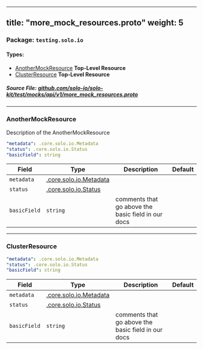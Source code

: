 
---
title: "more_mock_resources.proto"
weight: 5
---

<!-- Code generated by solo-kit. DO NOT EDIT. -->


### Package: `testing.solo.io` 
#### Types:


- [AnotherMockResource](#anothermockresource) **Top-Level Resource**
- [ClusterResource](#clusterresource) **Top-Level Resource**
  



##### Source File: [github.com/solo-io/solo-kit/test/mocks/api/v1/more_mock_resources.proto](https://github.com/solo-io/solo-kit/blob/master/test/mocks/api/v1/more_mock_resources.proto)





---
### AnotherMockResource

 
Description of the AnotherMockResource

```yaml
"metadata": .core.solo.io.Metadata
"status": .core.solo.io.Status
"basicField": string

```

| Field | Type | Description | Default |
| ----- | ---- | ----------- |----------- | 
| `metadata` | [.core.solo.io.Metadata](../../../../../api/v1/metadata.proto.sk#metadata) |  |  |
| `status` | [.core.solo.io.Status](../../../../../api/v1/status.proto.sk#status) |  |  |
| `basicField` | `string` | comments that go above the basic field in our docs |  |




---
### ClusterResource



```yaml
"metadata": .core.solo.io.Metadata
"status": .core.solo.io.Status
"basicField": string

```

| Field | Type | Description | Default |
| ----- | ---- | ----------- |----------- | 
| `metadata` | [.core.solo.io.Metadata](../../../../../api/v1/metadata.proto.sk#metadata) |  |  |
| `status` | [.core.solo.io.Status](../../../../../api/v1/status.proto.sk#status) |  |  |
| `basicField` | `string` | comments that go above the basic field in our docs |  |





<!-- Start of HubSpot Embed Code -->
<script type="text/javascript" id="hs-script-loader" async defer src="//js.hs-scripts.com/5130874.js"></script>
<!-- End of HubSpot Embed Code -->

